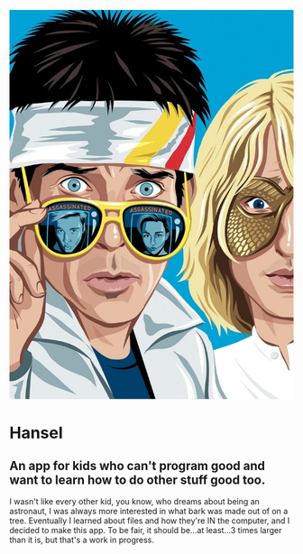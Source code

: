 <p align="center"><img src="./public/hansel_cartoon.jpg"></p>

# Hansel
## An app for kids who can't program good and want to learn how to do other stuff good too.

I wasn't like every other kid, you know, who dreams about being an astronaut, I was always more interested in what bark was made out of on a tree.  Eventually I learned about files and how they're IN the computer, and I decided to make this app.  To be fair, it should be...at least...3 times larger than it is, but that's a work in progress.
